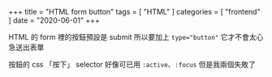 +++
title = "HTML form button"
tags = [ "HTML" ]
categories = [ "frontend" ]
date = "2020-06-01"
+++

HTML 的 form 裡的按鈕預設是 submit
所以要加上 `type="button"` 它才不會太心急送出表單

按鈕的 css 「按下」 selector 好像可已用 `:active`、`:focus` 
但是我兩個失敗了
